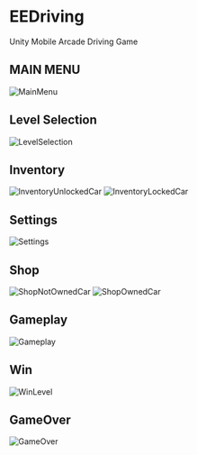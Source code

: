 # EEDriving
 Unity Mobile Arcade Driving Game
 
 ## **MAIN MENU**
![MainMenu](/Images/MainMenu.png "MainMenu")
 ## **Level Selection**
![LevelSelection](/Images/LevelSelection.png "LevelSelection")
 ## **Inventory**
![InventoryUnlockedCar](/Images/Inventory(UnlockedCar).png "UnlockedCar") ![InventoryLockedCar](/Images/Inventory(LockedCar).png "LockedCar")
 ## **Settings**
![Settings](/Images/Settings.png "Settings")
 ## **Shop**
![ShopNotOwnedCar](/Images/Shop(LockedCar).png "ShopNotOwnedCar")  ![ShopOwnedCar](/Images/Shop(UnlockedCar).png "ShopOwnedCar")
 ## **Gameplay**
![Gameplay](/Images/Gameplay.png "Gameplay")
 ## **Win**
![WinLevel](/Images/WinLevel.png "WinLevel")
 ## **GameOver**
![GameOver](/Images/GameOver.png "GameOver")
